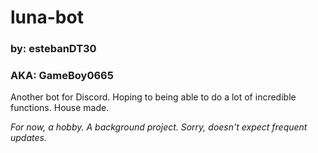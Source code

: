 # luna-bot


### by: estebanDT30
### AKA: GameBoy0665

Another bot for Discord. Hoping to being able to do a lot of incredible functions. House made.

*For now, a hobby. A background project. Sorry, doesn't expect frequent updates.*

